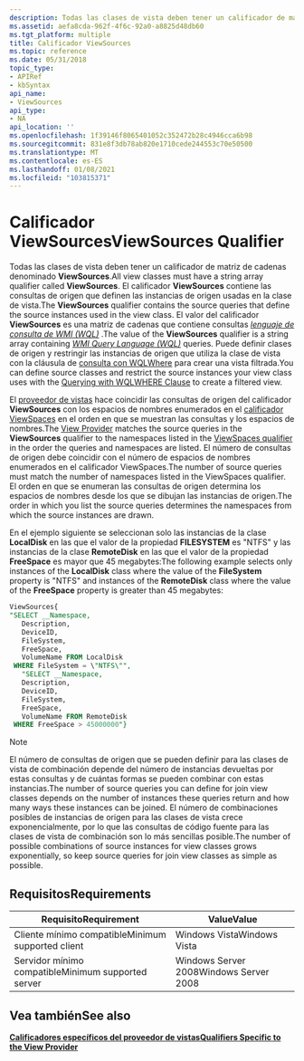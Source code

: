 ```yaml
---
description: Todas las clases de vista deben tener un calificador de matriz de cadenas denominado ViewSources.
ms.assetid: aefa8cda-962f-4f6c-92a0-a8825d48db60
ms.tgt_platform: multiple
title: Calificador ViewSources
ms.topic: reference
ms.date: 05/31/2018
topic_type:
- APIRef
- kbSyntax
api_name:
- ViewSources
api_type:
- NA
api_location: ''
ms.openlocfilehash: 1f39146f8065401052c352472b28c4946cca6b98
ms.sourcegitcommit: 831e8f3db78ab820e1710cede244553c70e50500
ms.translationtype: MT
ms.contentlocale: es-ES
ms.lasthandoff: 01/08/2021
ms.locfileid: "103815371"
---
```

# <a name="viewsources-qualifier"></a><span data-ttu-id="3e6f2-103">Calificador ViewSources</span><span class="sxs-lookup"><span data-stu-id="3e6f2-103">ViewSources Qualifier</span></span>

<span data-ttu-id="3e6f2-104">Todas las clases de vista deben tener un calificador de matriz de cadenas denominado **ViewSources**.</span><span class="sxs-lookup"><span data-stu-id="3e6f2-104">All view classes must have a string array qualifier called **ViewSources**.</span></span> <span data-ttu-id="3e6f2-105">El calificador **ViewSources** contiene las consultas de origen que definen las instancias de origen usadas en la clase de vista.</span><span class="sxs-lookup"><span data-stu-id="3e6f2-105">The **ViewSources** qualifier contains the source queries that define the source instances used in the view class.</span></span> <span data-ttu-id="3e6f2-106">El valor del calificador **ViewSources** es una matriz de cadenas que contiene consultas [*lenguaje de consulta de WMI (WQL)*](gloss-w.md) .</span><span class="sxs-lookup"><span data-stu-id="3e6f2-106">The value of the **ViewSources** qualifier is a string array containing [*WMI Query Language (WQL)*](gloss-w.md) queries.</span></span> <span data-ttu-id="3e6f2-107">Puede definir clases de origen y restringir las instancias de origen que utiliza la clase de vista con la cláusula de [consulta con WQL](querying-with-wql.md)[Where](where-clause.md) para crear una vista filtrada.</span><span class="sxs-lookup"><span data-stu-id="3e6f2-107">You can define source classes and restrict the source instances your view class uses with the [Querying with WQL](querying-with-wql.md)[WHERE Clause](where-clause.md) to create a filtered view.</span></span>

<span data-ttu-id="3e6f2-108">El [proveedor de vistas](view-provider.md) hace coincidir las consultas de origen del calificador **ViewSources** con los espacios de nombres enumerados en el [calificador ViewSpaces](viewspaces-qualifier.md) en el orden en que se muestran las consultas y los espacios de nombres.</span><span class="sxs-lookup"><span data-stu-id="3e6f2-108">The [View Provider](view-provider.md) matches the source queries in the **ViewSources** qualifier to the namespaces listed in the [ViewSpaces qualifier](viewspaces-qualifier.md) in the order the queries and namespaces are listed.</span></span> <span data-ttu-id="3e6f2-109">El número de consultas de origen debe coincidir con el número de espacios de nombres enumerados en el calificador ViewSpaces.</span><span class="sxs-lookup"><span data-stu-id="3e6f2-109">The number of source queries must match the number of namespaces listed in the ViewSpaces qualifier.</span></span> <span data-ttu-id="3e6f2-110">El orden en que se enumeran las consultas de origen determina los espacios de nombres desde los que se dibujan las instancias de origen.</span><span class="sxs-lookup"><span data-stu-id="3e6f2-110">The order in which you list the source queries determines the namespaces from which the source instances are drawn.</span></span>

<span data-ttu-id="3e6f2-111">En el ejemplo siguiente se seleccionan solo las instancias de la clase **LocalDisk** en las que el valor de la propiedad **FILESYSTEM** es "NTFS" y las instancias de la clase **RemoteDisk** en las que el valor de la propiedad **FreeSpace** es mayor que 45 megabytes:</span><span class="sxs-lookup"><span data-stu-id="3e6f2-111">The following example selects only instances of the **LocalDisk** class where the value of the **FileSystem** property is "NTFS" and instances of the **RemoteDisk** class where the value of the **FreeSpace** property is greater than 45 megabytes:</span></span>


```sql
ViewSources{
"SELECT __Namespace, 
   Description, 
   DeviceID, 
   FileSystem, 
   FreeSpace, 
   VolumeName FROM LocalDisk 
 WHERE FileSystem = \"NTFS\"", 
   "SELECT __Namespace, 
   Description,
   DeviceID, 
   FileSystem, 
   FreeSpace, 
   VolumeName FROM RemoteDisk 
 WHERE FreeSpace > 45000000"}
```



> [!Note]  
> <span data-ttu-id="3e6f2-112">El número de consultas de origen que se pueden definir para las clases de vista de combinación depende del número de instancias devueltas por estas consultas y de cuántas formas se pueden combinar con estas instancias.</span><span class="sxs-lookup"><span data-stu-id="3e6f2-112">The number of source queries you can define for join view classes depends on the number of instances these queries return and how many ways these instances can be joined.</span></span> <span data-ttu-id="3e6f2-113">El número de combinaciones posibles de instancias de origen para las clases de vista crece exponencialmente, por lo que las consultas de código fuente para las clases de vista de combinación son lo más sencillas posible.</span><span class="sxs-lookup"><span data-stu-id="3e6f2-113">The number of possible combinations of source instances for view classes grows exponentially, so keep source queries for join view classes as simple as possible.</span></span>

 

## <a name="requirements"></a><span data-ttu-id="3e6f2-114">Requisitos</span><span class="sxs-lookup"><span data-stu-id="3e6f2-114">Requirements</span></span>



| <span data-ttu-id="3e6f2-115">Requisito</span><span class="sxs-lookup"><span data-stu-id="3e6f2-115">Requirement</span></span> | <span data-ttu-id="3e6f2-116">Value</span><span class="sxs-lookup"><span data-stu-id="3e6f2-116">Value</span></span> |
|-------------------------------------|--------------------------------|
| <span data-ttu-id="3e6f2-117">Cliente mínimo compatible</span><span class="sxs-lookup"><span data-stu-id="3e6f2-117">Minimum supported client</span></span><br/> | <span data-ttu-id="3e6f2-118">Windows Vista</span><span class="sxs-lookup"><span data-stu-id="3e6f2-118">Windows Vista</span></span><br/>       |
| <span data-ttu-id="3e6f2-119">Servidor mínimo compatible</span><span class="sxs-lookup"><span data-stu-id="3e6f2-119">Minimum supported server</span></span><br/> | <span data-ttu-id="3e6f2-120">Windows Server 2008</span><span class="sxs-lookup"><span data-stu-id="3e6f2-120">Windows Server 2008</span></span><br/> |



## <a name="see-also"></a><span data-ttu-id="3e6f2-121">Vea también</span><span class="sxs-lookup"><span data-stu-id="3e6f2-121">See also</span></span>

<dl> <dt>

[<span data-ttu-id="3e6f2-122">**Calificadores específicos del proveedor de vistas**</span><span class="sxs-lookup"><span data-stu-id="3e6f2-122">**Qualifiers Specific to the View Provider**</span></span>](qualifiers-specific-to-the-view-provider.md)
</dt> </dl>

 

 




